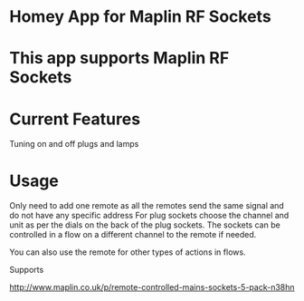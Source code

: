 # Homey App for Maplin RF Sockets


# This app supports Maplin RF Sockets
 
# Current Features  
  Tuning on and off plugs and lamps  
  
# Usage
  Only need to add one remote as all the remotes send the same signal and do not have any specific address
  For plug sockets choose the channel and unit as per the dials on the back of the plug sockets.  The sockets can be     controlled in a flow on a different channel to the remote if needed.
  
  You can also use the remote for other types of actions in flows.
    
 Supports  
   
 http://www.maplin.co.uk/p/remote-controlled-mains-sockets-5-pack-n38hn
  
